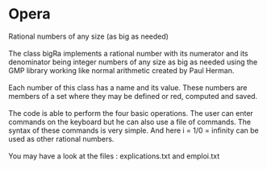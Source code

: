 # Opera
Rational numbers of any size (as big as needed)<br>
<br>
The class bigRa implements a rational number with its numerator and its denominator being integer numbers of any size as big as needed using the GMP library working like normal arithmetic created by Paul Herman.<br>
<br>
Each number of this class has a name and its value. These numbers are members of a set where they may be defined or red, computed and saved.<br>
<br>
The code is able to perform the four basic operations. The user can enter commands on the keyboard but he can also use a file of commands. The syntax of these commands is very simple. And here i = 1/0 = infinity can be used as other rational numbers.<br>
<br>
You may have a look at the files : explications.txt and emploi.txt<br>
<br>
